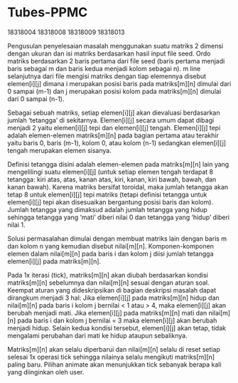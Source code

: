 # Tubes-PPMC
18318004 18318008 18318009 18318013

Pengusulan penyelesaian masalah menggunakan suatu matriks 2 dimensi dengan ukuran dan isi matriks berdasarkan hasil input file seed. Ordo matriks berdasarkan 2 baris pertama dari file seed (baris pertama menjadi baris sebagai m dan baris kedua menjadi kolom sebagai n). m line selanjutnya dari file mengisi matriks dengan tiap elemennya disebut elemen[i][j] dimana i merupakan posisi baris pada matriks[m][n] dimulai dari 0 sampai (m-1) dan j merupakan posisi kolom pada matriks[m][n] dimulai dari 0 sampai (n-1).

Sebagai sebuah matriks, setiap elemen[i][j] akan dievaluasi berdasarkan jumlah ‘tetangga’ di sekitarnya. Elemen[i][j] secara umum dapat dibagi menjadi 2 yaitu elemen[i][j] tepi dan elemen[i][j] tengah. Elemen[i][j] tepi adalah elemen-elemen matriks[m][n] pada bagian pertama atau terakhir yaitu baris 0, baris (m-1), kolom 0, atau kolom (n-1) sedangkan elemen[i][j] tengah merupakan elemen sisanya.

Definisi tetangga disini adalah elemen-elemen pada matriks[m][n] lain yang mengelilingi suatu elemen[i][j] (untuk setiap elemen tengah terdapat 8 tetangga: kiri atas, atas, kanan atas, kiri, kanan, kiri bawah, bawah, dan kanan bawah). Karena matriks bersifat toroidal, maka jumlah tetangga akan tetap 8 untuk elemen[i][j] tepi matriks (tetapi definisi tetangga untuk elemen[i][j] tepi akan disesuaikan bergantung posisi baris dan kolom). Jumlah tetangga yang dimaksud adalah jumlah tetangga yang hidup sehingga tetangga yang ‘mati’ diberi nilai 0 dan tetangga yang ‘hidup’ diberi nilai 1.

Solusi permasalahan dimulai dengan membuat matriks lain dengan baris m dan kolom n yang kemudian disebut nilai[m][n]. Komponen-komponen elemen dalam nilai[m][n] pada baris i dan kolom j diisi jumlah tetangga elemen[i][j] pada matriks[m][n].

Pada 1x iterasi (tick), matriks[m][n] akan diubah berdasarkan kondisi matriks[m][n] sebelumnya dan nilai[m][n] sesuai dengan aturan soal. Keempat aturan yang dideskripsikan di bagian deskripsi masalah dapat dirangkum menjadi 3 hal:
	Jika elemen[i][j] pada matriks[m][n] hidup dan nilai[m][n] pada baris i kolom j bernilai < 1 atau > 4, maka elemen[i][j] akan berubah menjadi mati.
	Jika elemen[i][j] pada matriks[m][n] mati dan nilai[m][n] pada baris i dan kolom j bernilai = 3 maka elemen[i][j] akan berubah menjadi hidup.
	Selain kedua kondisi tersebut, elemen[i][j] akan tetap, tidak mengalami perubahan dari mati ke hidup ataupun sebaliknya.

Matriks[m][n] akan selalu diperbarui dan nilai[m][n] selalu di reset setiap selesai 1x operasi tick sehingga nilainya selalu mengikuti matriks[m][n] paling baru. Pilihan animate akan menunjukkan tick sebanyak berapa kali yang diinginkan oleh user.
